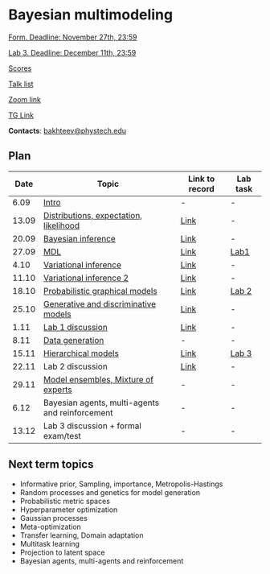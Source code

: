 # Bayesian multimodeling


[Form. Deadline: November 27th, 23:59](https://docs.google.com/forms/d/e/1FAIpQLSfRsDLs-qafUG1Ve5FjvlJVKKYQY7-7vGc_-wd_X6Jc2oq4Ug/viewform?usp=sf_link) 

[Lab 3. Deadline: December 11th, 23:59](lab3)


[Scores](eval.md)

[Talk list](talks.md)

[Zoom link](https://m1p.org/go_zoom2)

[TG Link](https://t.me/+DLmfDBvgk9NiNTFi)

**Contacts**: bakhteev@phystech.edu

## Plan
|Date|Topic|Link to record|Lab task|
| --- | --- | --- | --- |
| 6.09 |  [Intro](slides/slides_0_intro.pdf) | - | - |
| 13.09 |  [Distributions, expectation, likelihood](slides/slides_1_distributions.pdf) | [Link](https://www.youtube.com/watch?v=NzjzoJvSRLw) | - |
| 20.09 |  [Bayesian inference](slides/slides_2_inference.pdf) | [Link](https://www.youtube.com/watch?v=CtpEwFfb9QI) | - |
| 27.09 |  [MDL](slides/slides_3_mdl.pdf) | [Link](https://www.youtube.com/watch?v=nJLGfBJvZzg) | [Lab1](lab1) |
| 4.10 | [Variational inference](slides/slides_4_var1.pdf) | [Link](https://www.youtube.com/watch?v=m0HM6y4zMac) | - |
| 11.10 |  [Variational inference 2](slides/slides_5_var2.pdf) | [Link](https://www.youtube.com/watch?v=BMDV1KkktzA) | - |
| 18.10 | [Probabilistic graphical models](slides/slides_6_graph.pdf) | [Link](https://www.youtube.com/watch?v=cna0ovGvmC0) | [Lab 2](lab2) |
| 25.10 | [Generative and discriminative models](slides/slides_7_gendisc.pdf) | [Link](https://www.youtube.com/watch?v=C86NsPJu5Hw) | - |
| 1.11 |  [Lab 1 discussion](lab1)  | [Link](https://www.youtube.com/watch?v=kgnpV1epXwU) | - |
| 8.11 | [Data generation](slides/slides_8_generative.pdf)  | - | - |
| 15.11 |[Hierarchical models](slides/slides_9_hier.pdf)  | [Link](https://www.youtube.com/watch?v=JGOO4_QQTbM&t=1s) | [Lab 3](lab3) |
| 22.11 |  Lab 2 discussion | [Link](https://www.youtube.com/watch?v=KGWn02jcWu4&t=24s) | - |
| 29.11 | [Model ensembles, Mixture of experts](slides/slides_10_ens.pdf)   | - | - |
| 6.12 |  Bayesian agents, multi-agents and reinforcement | - | - |
| 13.12 | Lab 3 discussion + formal exam/test | - | - |

## Next term topics
* Informative prior, Sampling, importance, Metropolis-Hastings
* Random processes and genetics for model generation
* Probabilistic metric spaces 
* Hyperparameter optimization
* Gaussian processes
* Meta-optimization
* Transfer learning, Domain adaptation
*  Multitask learning
* Projection to latent space
*  Bayesian agents, multi-agents and reinforcement

